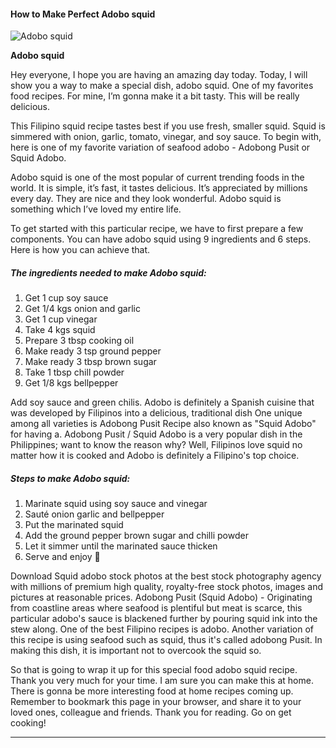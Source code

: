             

#### How to Make Perfect Adobo squid

![Adobo squid](https://img-global.cpcdn.com/recipes/5c0a7997a27744d9/751x532cq70/adobo-squid-recipe-main-photo.jpg)

**Adobo squid**

Hey everyone, I hope you are having an amazing day today. Today, I will show you a way to make a special dish, adobo squid. One of my favorites food recipes. For mine, I’m gonna make it a bit tasty. This will be really delicious.

This Filipino squid recipe tastes best if you use fresh, smaller squid. Squid is simmered with onion, garlic, tomato, vinegar, and soy sauce. To begin with, here is one of my favorite variation of seafood adobo - Adobong Pusit or Squid Adobo.

Adobo squid is one of the most popular of current trending foods in the world. It is simple, it’s fast, it tastes delicious. It’s appreciated by millions every day. They are nice and they look wonderful. Adobo squid is something which I’ve loved my entire life.

To get started with this particular recipe, we have to first prepare a few components. You can have adobo squid using 9 ingredients and 6 steps. Here is how you can achieve that.

##### The ingredients needed to make Adobo squid:

1.  Get 1 cup soy sauce
2.  Get 1/4 kgs onion and garlic
3.  Get 1 cup vinegar
4.  Take 4 kgs squid
5.  Prepare 3 tbsp cooking oil
6.  Make ready 3 tsp ground pepper
7.  Make ready 3 tbsp brown sugar
8.  Take 1 tbsp chill powder
9.  Get 1/8 kgs bellpepper

Add soy sauce and green chilis. Adobo is definitely a Spanish cuisine that was developed by Filipinos into a delicious, traditional dish One unique among all varieties is Adobong Pusit Recipe also known as "Squid Adobo" for having a. Adobong Pusit / Squid Adobo is a very popular dish in the Philippines; want to know the reason why? Well, Filipinos love squid no matter how it is cooked and Adobo is definitely a Filipino's top choice.

##### Steps to make Adobo squid:

1.  Marinate squid using soy sauce and vinegar
2.  Sauté onion garlic and bellpepper
3.  Put the marinated squid
4.  Add the ground pepper brown sugar and chilli powder
5.  Let it simmer until the marinated sauce thicken
6.  Serve and enjoy 🍻

Download Squid adobo stock photos at the best stock photography agency with millions of premium high quality, royalty-free stock photos, images and pictures at reasonable prices. Adobong Pusit (Squid Adobo) - Originating from coastline areas where seafood is plentiful but meat is scarce, this particular adobo's sauce is blackened further by pouring squid ink into the stew along. One of the best Filipino recipes is adobo. Another variation of this recipe is using seafood such as squid, thus it's called adobong Pusit. In making this dish, it is important not to overcook the squid so.

So that is going to wrap it up for this special food adobo squid recipe. Thank you very much for your time. I am sure you can make this at home. There is gonna be more interesting food at home recipes coming up. Remember to bookmark this page in your browser, and share it to your loved ones, colleague and friends. Thank you for reading. Go on get cooking!

* * *